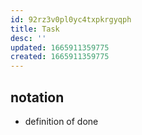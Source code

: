 ```yaml
---
id: 92rz3v0pl0yc4txpkrgyqph
title: Task
desc: ''
updated: 1665911359775
created: 1665911359775
---
```

## notation

- definition of done